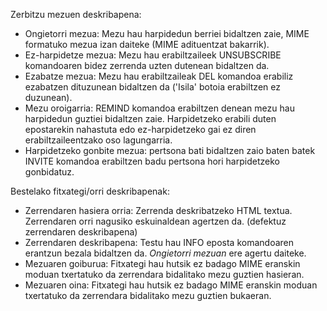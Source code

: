 Zerbitzu mezuen deskribapena:
-   Ongietorri mezua: Mezu hau harpidedun berriei bidaltzen zaie, MIME formatuko mezua izan daiteke (MIME adituentzat bakarrik).
-   Ez-harpidetze mezua: Mezu hau erabiltzaileek UNSUBSCRIBE komandoaren bidez zerrenda uzten dutenean bidaltzen da.
-   Ezabatze mezua: Mezu hau erabiltzaileak DEL komandoa erabiliz ezabatzen dituzunean bidaltzen da ('Isila' botoia erabiltzen ez duzunean).
-   Mezu oroigarria: REMIND komandoa erabiltzen denean mezu hau harpidedun guztiei bidaltzen zaie. Harpidetzeko erabili duten epostarekin nahastuta edo ez-harpidetzeko gai ez diren erabiltzaileentzako oso lagungarria.
-   Harpidetzeko gonbite mezua: pertsona bati bidaltzen zaio baten batek INVITE komandoa erabiltzen badu pertsona hori harpidetzeko gonbidatuz.

Bestelako fitxategi/orri deskribapenak:
-   Zerrendaren hasiera orria: Zerrenda deskribatzeko HTML textua. Zerrendaren orri nagusiko eskuinaldean agertzen da. (defektuz zerrendaren deskribapena)
-   Zerrendaren deskribapena: Testu hau INFO eposta komandoaren erantzun bezala bidaltzen da. *Ongietorri mezuan* ere agertu daiteke.
-   Mezuaren goiburua: Fitxategi hau hutsik ez badago MIME eranskin moduan txertatuko da zerrendara bidalitako mezu guztien hasieran.
-   Mezuaren oina: Fitxategi hau hutsik ez badago MIME eranskin moduan txertatuko da zerrendara bidalitako mezu guztien bukaeran.

